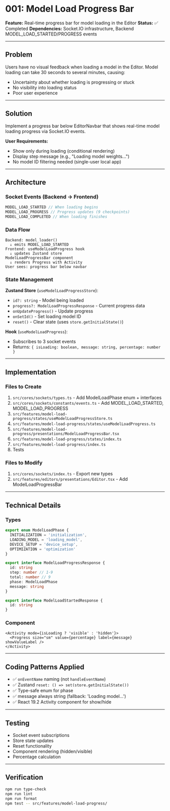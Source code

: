 # 001: Model Load Progress Bar

**Feature:** Real-time progress bar for model loading in the Editor
**Status:** ✅ Completed
**Dependencies:** Socket.IO infrastructure, Backend MODEL_LOAD_STARTED/PROGRESS events

---

## Problem

Users have no visual feedback when loading a model in the Editor. Model loading can take 30 seconds to several minutes, causing:

- Uncertainty about whether loading is progressing or stuck
- No visibility into loading status
- Poor user experience

---

## Solution

Implement a progress bar below EditorNavbar that shows real-time model loading progress via Socket.IO events.

**User Requirements:**

- Show only during loading (conditional rendering)
- Display step message (e.g., "Loading model weights...")
- No model ID filtering needed (single-user local app)

---

## Architecture

### Socket Events (Backend → Frontend)

```typescript
MODEL_LOAD_STARTED // When loading begins
MODEL_LOAD_PROGRESS // Progress updates (9 checkpoints)
MODEL_LOAD_COMPLETED // When loading finishes
```

### Data Flow

```
Backend: model_loader()
  ↓ emits MODEL_LOAD_STARTED
Frontend: useModelLoadProgress hook
  ↓ updates Zustand store
ModelLoadProgressBar component
  ↓ renders Progress with Activity
User sees: progress bar below navbar
```

### State Management

**Zustand Store** (`useModelLoadProgressStore`):

- `id?: string` - Model being loaded
- `progress?: ModelLoadProgressResponse` - Current progress data
- `onUpdateProgress()` - Update progress
- `onSetId()` - Set loading model ID
- `reset()` - Clear state (uses `store.getInitialState()`)

**Hook** (`useModelLoadProgress`):

- Subscribes to 3 socket events
- Returns: `{ isLoading: boolean, message: string, percentage: number }`

---

## Implementation

### Files to Create

1. `src/cores/sockets/types.ts` - Add ModelLoadPhase enum + interfaces
2. `src/cores/sockets/constants/events.ts` - Add MODEL_LOAD_STARTED, MODEL_LOAD_PROGRESS
3. `src/features/model-load-progress/states/useModelLoadProgressStore.ts`
4. `src/features/model-load-progress/states/useModelLoadProgress.ts`
5. `src/features/model-load-progress/presentations/ModelLoadProgressBar.tsx`
6. `src/features/model-load-progress/states/index.ts`
7. `src/features/model-load-progress/index.ts`
8. Tests

### Files to Modify

1. `src/cores/sockets/index.ts` - Export new types
2. `src/features/editors/presentations/Editor.tsx` - Add ModelLoadProgressBar

---

## Technical Details

### Types

```typescript
export enum ModelLoadPhase {
  INITIALIZATION = 'initialization',
  LOADING_MODEL = 'loading_model',
  DEVICE_SETUP = 'device_setup',
  OPTIMIZATION = 'optimization'
}

export interface ModelLoadProgressResponse {
  id: string
  step: number // 1-9
  total: number // 9
  phase: ModelLoadPhase
  message: string
}

export interface ModelLoadStartedResponse {
  id: string
}
```

### Component

```tsx
<Activity mode={isLoading ? 'visible' : 'hidden'}>
  <Progress size="sm" value={percentage} label={message} showValueLabel />
</Activity>
```

---

## Coding Patterns Applied

- ✅ `onEventName` naming (not `handleEventName`)
- ✅ Zustand `reset: () => set(store.getInitialState())`
- ✅ Type-safe enum for phase
- ✅ message always string (fallback: 'Loading model...')
- ✅ React 19.2 Activity component for show/hide

---

## Testing

- Socket event subscriptions
- Store state updates
- Reset functionality
- Component rendering (hidden/visible)
- Percentage calculation

---

## Verification

```bash
npm run type-check
npm run lint
npm run format
npm test -- src/features/model-load-progress/
```
